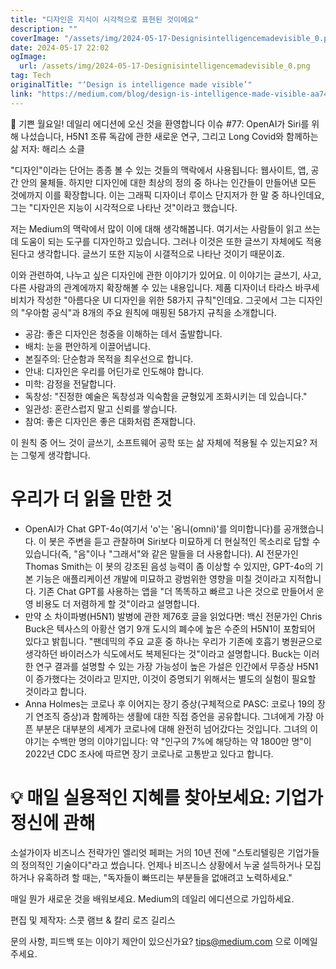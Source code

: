```yaml
---
title: "디자인은 지식이 시각적으로 표현된 것이에요"
description: ""
coverImage: "/assets/img/2024-05-17-Designisintelligencemadevisible_0.png"
date: 2024-05-17 22:02
ogImage: 
  url: /assets/img/2024-05-17-Designisintelligencemadevisible_0.png
tag: Tech
originalTitle: "‘Design is intelligence made visible’"
link: "https://medium.com/blog/design-is-intelligence-made-visible-aa74f7afdba8"
---
```



👋 기쁜 월요일! 데일리 에디션에 오신 것을 환영합니다
이슈 #77: OpenAI가 Siri를 위해 나섰습니다, H5N1 조류 독감에 관한 새로운 연구, 그리고 Long Covid와 함께하는 삶
저자: 해리스 소클

"디자인"이라는 단어는 종종 볼 수 있는 것들의 맥락에서 사용됩니다: 웹사이트, 앱, 공간 안의 물체들. 하지만 디자인에 대한 최상의 정의 중 하나는 인간들이 만들어낸 모든 것에까지 이를 확장합니다. 이는 그래픽 디자이너 루이스 단지저가 한 말 중 하나인데요, 그는 "디자인은 지능이 시각적으로 나타난 것"이라고 했습니다.

저는 Medium의 맥락에서 많이 이에 대해 생각해봅니다. 여기서는 사람들이 읽고 쓰는 데 도움이 되는 도구를 디자인하고 있습니다. 그러나 이것은 또한 글쓰기 자체에도 적용된다고 생각합니다. 글쓰기 또한 지능이 시갤적으로 나타난 것이기 때문이죠.

이와 관련하여, 나누고 싶은 디자인에 관한 이야기가 있어요. 이 이야기는 글쓰기, 사고, 다른 사람과의 관계에까지 확장해볼 수 있는 내용입니다. 제품 디자이너 타라스 바쿠세비치가 작성한 "아름다운 UI 디자인을 위한 58가지 규칙"인데요. 그곳에서 그는 디자인의 "우아함 공식"과 8개의 주요 원칙에 매핑된 58가지 규칙을 소개합니다.

<div class="content-ad"></div>

- 공감: 좋은 디자인은 청중을 이해하는 데서 출발합니다.
- 배치: 눈을 편안하게 이끌어냅니다.
- 본질주의: 단순함과 목적을 최우선으로 합니다.
- 안내: 디자인은 우리를 어딘가로 인도해야 합니다.
- 미학: 감정을 전달합니다.
- 독창성: "진정한 예술은 독창성과 익숙함을 균형있게 조화시키는 데 있습니다."
- 일관성: 혼란스럽지 말고 신뢰를 쌓습니다.
- 참여: 좋은 디자인은 좋은 대화처럼 존재합니다.

이 원칙 중 어느 것이 글쓰기, 소프트웨어 공학 또는 삶 자체에 적용될 수 있는지요? 저는 그렇게 생각합니다.

# 우리가 더 읽을 만한 것

- OpenAI가 Chat GPT-4o(여기서 'o'는 '옴니(omni)'를 의미합니다)를 공개했습니다. 이 봇은 주변을 듣고 관찰하며 Siri보다 미묘하게 더 현실적인 목소리로 답할 수 있습니다(즉, "음"이나 "그래서"와 같은 말들을 더 사용합니다). AI 전문가인 Thomas Smith는 이 봇의 강조된 음성 능력이 좀 이상할 수 있지만, GPT-4o의 기본 기능은 애플리케이션 개발에 미묘하고 광범위한 영향을 미칠 것이라고 지적합니다. 기존 Chat GPT를 사용하는 앱을 "더 똑똑하고 빠르고 나은 것으로 만들어서 운영 비용도 더 저렴하게 할 것"이라고 설명합니다.
- 만약 소 차이파병(H5N1) 발병에 관한 제76호 글을 읽었다면: 백신 전문가인 Chris Buck은 텍사스의 아황산 염기 9개 도시의 폐수에 높은 수준의 H5N1이 포함되어 있다고 밝힙니다. "팬데믹의 주요 교훈 중 하나는 우리가 기존에 호흡기 병원균으로 생각하던 바이러스가 식도에서도 복제된다는 것"이라고 설명합니다. Buck는 이러한 연구 결과를 설명할 수 있는 가장 가능성이 높은 가설은 인간에서 무증상 H5N1이 증가했다는 것이라고 믿지만, 이것이 증명되기 위해서는 별도의 실험이 필요할 것이라고 합니다.
- Anna Holmes는 코로나 후 이어지는 장기 증상(구체적으로 PASC: 코로나 19의 장기 연조직 증상)과 함께하는 생활에 대한 직접 증언을 공유합니다. 그녀에게 가장 아픈 부분은 대부분의 세계가 코로나에 대해 완전히 넘어갔다는 것입니다. 그녀의 이야기는 수백만 명의 이야기입니다: 약 "인구의 7%에 해당하는 약 1800만 명"이 2022년 CDC 조사에 따르면 장기 코로나로 고통받고 있다고 합니다.

<div class="content-ad"></div>

# 💡 매일 실용적인 지혜를 찾아보세요: 기업가정신에 관해

소설가이자 비즈니스 전략가인 엘리엇 페퍼는 거의 10년 전에 "스토리텔링은 기업가들의 정의적인 기술이다"라고 썼습니다. 언제나 비즈니스 상황에서 누굴 설득하거나 모집하거나 유혹하려 할 때는, "독자들이 빠뜨리는 부분들을 없애려고 노력하세요."

매일 뭔가 새로운 것을 배워보세요. Medium의 데일리 에디션으로 가입하세요.

편집 및 제작자:
스콧 램브
&
칼리 로즈 길리스

<div class="content-ad"></div>

문의 사항, 피드백 또는 이야기 제안이 있으신가요? tips@medium.com 으로 이메일 주세요.